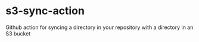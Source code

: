 # s3-sync-action
Github action for syncing a directory in your repository with a directory in an S3 bucket
